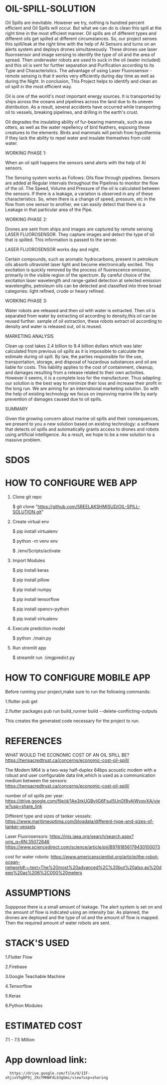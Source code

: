 #  OIL-SPILL-SOLUTION
Oil Spills are inevitable. However we try, nothing is hundred percent efficient and Oil Spills will occur. But what we can do is clean this spill at the right time in the most efficient manner. Oil spills are of different types and different oils get spilled at different circumstances. So, our project senses this spill/leak at the right time with the help of AI Sensors and turns on an alerts system and deploys drones simultaneously. These drones use laser fluorosensor and image sensing to identify the type of oil and the area of spread. Then underwater robots are used to suck in the oil (water included) and this oil is sent for further separation and Purification according to its Type and Characteristics. The advantage of using Laser Fluorosensor - remote sensing is that it works very efficiently during day time as well as during the Night. In conclusion, This Project helps to identify and clean an oil spill in the most efficient way.

Oil is one of the world's most important energy sources. It is transported by ships across the oceans and pipelines across the land due to its uneven distribution. As a result, several accidents have occurred while transporting oil to vessels, breaking pipelines, and drilling in the earth's crust.

Oil degrades the insulating ability of fur-bearing mammals, such as sea otters, as well as the water repellency of bird feathers, exposing these creatures to the elements. Birds and mammals will perish from hypothermia if they lack the ability to repel water and insulate themselves from cold water. 


WORKING PHASE 1:

   When an oil spill happens the sensors send alerts with the help of AI sensors.

The Sensing system works as Follows: 
Oils flow through pipelines. Sensors are added at Regular intervals throughout the Pipelines to monitor the flow of the oil. The Speed, Volume and Pressure of the oil is calculated between the sensors. If there is a leakage, a variation is observed in any of these characteristics. So, when there is a change of speed, pressure, etc in the flow from one sensor to another, we can easily detect that there is a Leakage in that particular area of the Pipe.


WORKING PHASE 2:

   Drones are sent from ships and images are captured by remote sensing LASER FLUOROSENSOR.
   They capture images and detect the type of oil that is spilled.
   This information is passed to the server.
   
   LASER FLUOROSENSOR works day and night.

Certain compounds, such as aromatic hydrocarbons, present in petroleum oils absorb ultraviolet laser light and become electronically excited. This excitation is quickly removed by the process of fluorescence emission, primarily in the visible region of the spectrum. By careful choice of the excitation laser wavelength and range-gated detection at selected emission wavelengths, petroleum oils can be detected and classified into three broad categories: light refined, crude or heavy refined.


WORKING PHASE 3:

  Water robots are released and then oil with water is extracted. Then oil is separated from water by extracting oil according to density,this oil can be reused further.
  sample of oil extraction, these robots extract oil according to density and water is released out, oil is reused.


MARKETING ANALYSIS


Clean up cost takes 2.4 billion to 9.4 billion dollars which was later calculated from previous oil spills as it is impossible to calculate the estimate during oil spill. By law, the parties responsible for the use, transportation, storage, and disposal of hazardous substances and oil are liable for costs. This liability applies to the cost of containment, cleanup, and damages resulting from a release related to their own activities.
However it seems, it is a complete loss for the manufacturer. Thus adapting our solution is the best way to minimize their loss and increase their profit in the long run.
We are aiming for an international marketing solution. So with the help of existing technology we focus on improving marine life by early prevention of damages caused due to oil spills. 


SUMMARY

Given the growing concern about marine oil spills and their consequences, we present to you a new solution based on existing technology: a software that detects oil spills and automatically grants access to drones and robots using artificial intelligence. As a result, we hope to be a new solution to a massive problem.



# SDOS

# HOW TO CONFIGURE WEB APP

1. Clone git repo

   $ git clone "https://github.com/SREELAKSHMISUD/OIL-SPILL-SOLUTION.git"
	
2. Create virtual env

   $ pip install virtualenv
	
   $  python -m venv env

   $  ./env/Scripts/activate

3. Import Modules

   $ pip install keras
   
   $ pip install pillow
   
   $ pip install numpy

   $ pip install tensorflow
   
   $ pip install opencv-python   
   
   $ pip install virtualenv
	
4. Execute prediction model

   $ python ./main.py      
	
5. Run stremlit app

   $ streamlit run .\imgpredict.py   

# HOW TO CONFIGURE MOBILE APP
Before running your project,make sure to run the following commands:

1.flutter pub get

2.flutter packages pub run build_runner build --delete-conflicting-outputs

This creates the generated code necessary for the project to run.

# REFERENCES

WHAT WOULD THE ECONOMIC COST OF AN OIL SPILL BE?
https://twnsacredtrust.ca/concerns/economic-cost-oil-spill/

The Modem M64 is a two-way half-duplex 64bps acoustic modem with a robust and user configurable data link,which is used as a communication medium between the sensors:
https://twnsacredtrust.ca/concerns/economic-cost-oil-spill/

number of oil spills per year:
https://drive.google.com/file/d/1Ae3rkUGBvjlG6Fsul5UnGf8yAIWvpvXA/view?usp=share_link

Different type and sizes of tanker vessels:
https://www.maritimeoptima.com/blogdata/different-type-and-sizes-of-tanker-vessels

Laser Fluorosensors:
https://inis.iaea.org/search/search.aspx?orig_q=RN:35072646
https://www.sciencedirect.com/science/article/pii/B9781856179430100073

cost for water robots:
https://www.americanscientist.org/article/the-robot-ocean-network#:~:text=The%20most%20advanced%2C%20but%20also,as%20deep%20as%206%2C000%20meters


# ASSUMPTIONS

Supppose there is a small amount of leakage. The alert system is set on and the amount of flow is indicated using an intensity bar. As planned, the drones are deployed and the type of oil and the amount of flow is mapped. Then the required amount of water robots are sent.

# STACK'S USED
1.Flutter Flow


2.Firebase


3.Google Teachable Machine


4.Tensorflow


5.Keras


6.Python Modules


# ESTIMATED COST

7.1 - 7.5 Million
# App download link:
      https://drive.google.com/file/d/1IF-xhjixV5gDF9j_ZXcYMHWFdLb3gGmi/view?usp=sharing
